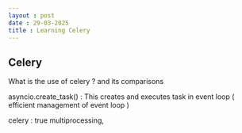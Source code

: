 ```yaml
---
layout : post 
date : 29-03-2025
title : Learning Celery 
---
```



## Celery 

What is the use of celery ? and its comparisons 

asyncio.create_task() : This creates and executes task in event loop ( efficient management of event loop ) 

celery : true multiprocessing, 

